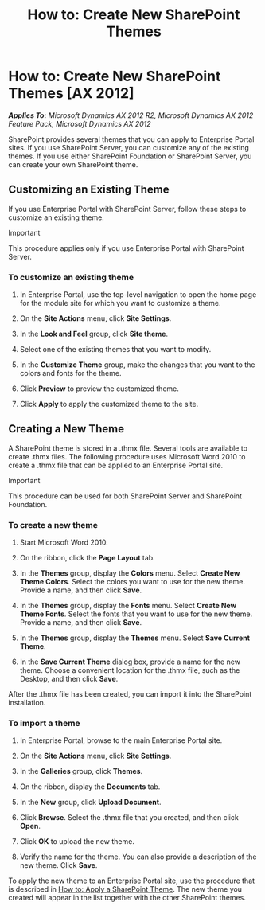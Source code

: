 ﻿---
title: 'How to: Create New SharePoint Themes'
TOCTitle: 'How to: Create New SharePoint Themes'
ms:assetid: c9d72fc6-90db-49c8-944c-db788f0848b0
ms:mtpsurl: https://msdn.microsoft.com/en-us/library/Aa867986(v=AX.60)
ms:contentKeyID: 35246138
ms.date: 11/07/2012
mtps_version: v=AX.60
---

# How to: Create New SharePoint Themes [AX 2012]


_**Applies To:** Microsoft Dynamics AX 2012 R2, Microsoft Dynamics AX 2012 Feature Pack, Microsoft Dynamics AX 2012_

SharePoint provides several themes that you can apply to Enterprise Portal sites. If you use SharePoint Server, you can customize any of the existing themes. If you use either SharePoint Foundation or SharePoint Server, you can create your own SharePoint theme.

## Customizing an Existing Theme

If you use Enterprise Portal with SharePoint Server, follow these steps to customize an existing theme.


> [!IMPORTANT]
> <P>This procedure applies only if you use Enterprise Portal with SharePoint Server.</P>



### To customize an existing theme

1.  In Enterprise Portal, use the top-level navigation to open the home page for the module site for which you want to customize a theme.

2.  On the **Site Actions** menu, click **Site Settings**.

3.  In the **Look and Feel** group, click **Site theme**.

4.  Select one of the existing themes that you want to modify.

5.  In the **Customize Theme** group, make the changes that you want to the colors and fonts for the theme.

6.  Click **Preview** to preview the customized theme.

7.  Click **Apply** to apply the customized theme to the site.

## Creating a New Theme

A SharePoint theme is stored in a .thmx file. Several tools are available to create .thmx files. The following procedure uses Microsoft Word 2010 to create a .thmx file that can be applied to an Enterprise Portal site.


> [!IMPORTANT]
> <P>This procedure can be used for both SharePoint Server and SharePoint Foundation.</P>



### To create a new theme

1.  Start Microsoft Word 2010.

2.  On the ribbon, click the **Page Layout** tab.

3.  In the **Themes** group, display the **Colors** menu. Select **Create New Theme Colors**. Select the colors you want to use for the new theme. Provide a name, and then click **Save**.

4.  In the **Themes** group, display the **Fonts** menu. Select **Create New Theme Fonts**. Select the fonts that you want to use for the new theme. Provide a name, and then click **Save**.

5.  In the **Themes** group, display the **Themes** menu. Select **Save Current Theme**.

6.  In the **Save Current Theme** dialog box, provide a name for the new theme. Choose a convenient location for the .thmx file, such as the Desktop, and then click **Save**.

After the .thmx file has been created, you can import it into the SharePoint installation.

### To import a theme

1.  In Enterprise Portal, browse to the main Enterprise Portal site.

2.  On the **Site Actions** menu, click **Site Settings**.

3.  In the **Galleries** group, click **Themes**.

4.  On the ribbon, display the **Documents** tab.

5.  In the **New** group, click **Upload Document**.

6.  Click **Browse**. Select the .thmx file that you created, and then click **Open**.

7.  Click **OK** to upload the new theme.

8.  Verify the name for the theme. You can also provide a description of the new theme. Click **Save**.

To apply the new theme to an Enterprise Portal site, use the procedure that is described in [How to: Apply a SharePoint Theme](how-to-apply-a-sharepoint-theme.md). The new theme you created will appear in the list together with the other SharePoint themes.

